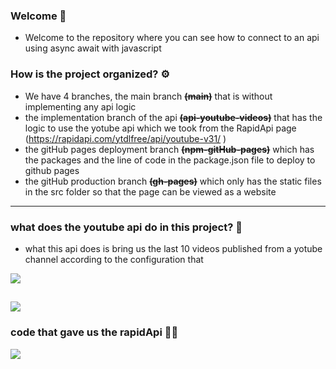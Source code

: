 ### Welcome 💛

- Welcome to the repository where you can see how to connect to an api using async await with javascript

### How is the project organized? ⚙️
- We have 4 branches, the main branch ~~**(main)**~~ that is without implementing any api logic
- the implementation branch of the api ~~**(api-youtube-videos)**~~ that has the logic to use the yotube api which we took from the RapidApi page (https://rapidapi.com/ytdlfree/api/youtube-v31/ )
- the gitHub pages deployment branch ~~**(npm-gitHub-pages)**~~ which has the packages and the line of code in the package.json file to deploy to github pages
- the gitHub production branch ~~**(gh-pages)**~~ which only has the static files in the src folder so that the page can be viewed as a website
------------
### what does the youtube api do in this project? 🎥
- what this api does is bring us the last 10 videos published from a yotube channel according to the configuration that

![](https://images.pexels.com/photos/15363245/pexels-photo-15363245.png?auto=compress&cs=tinysrgb&w=1260&h=750&dpr=2)

![](https://images.pexels.com/photos/15363246/pexels-photo-15363246.png?auto=compress&cs=tinysrgb&w=1260&h=750&dpr=2)
------------
### code that gave us the rapidApi 👨‍💻
![](https://images.pexels.com/photos/15363309/pexels-photo-15363309.png)